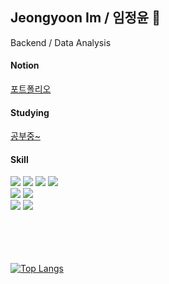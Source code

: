 ## Jeongyoon Im / 임정윤 👩

Backend / Data Analysis

#### Notion
<a href="https://www.notion.so/c481848d1f9948d5ba7c59265fad3a4d">포트폴리오</a>

#### Studying
<a href="https://hospitable-pantydraco-e21.notion.site/c481848d1f9948d5ba7c59265fad3a4d?pvs=74">공부중~</a>

#### Skill
<div>
  <img src="https://img.shields.io/badge/Python-3776AB?style=for-the-badge&logo=python&logoColor=white">
  <img src="https://img.shields.io/badge/HTML-239120?style=for-the-badge&logo=html5&logoColor=white">
  <img src="https://img.shields.io/badge/CSS3-1572B6?style=for-the-badge&logo=css3&logoColor=white">
  <img src="https://img.shields.io/badge/JavaScript-F7DF1E?style=for-the-badge&logo=JavaScript&logoColor=white">
  </br>
  <img src="https://img.shields.io/badge/Node.js-43853D?style=for-the-badge&logo=node.js&logoColor=white">
  <img src="https://img.shields.io/badge/React-20232A?style=for-the-badge&logo=react&logoColor=61DAFB">
  </br>
  <img src="https://img.shields.io/badge/MySQL-00000F?style=for-the-badge&logo=mysql&logoColor=white">
  <img src="https://img.shields.io/badge/Oracle-F80000?style=for-the-badge&logo=oracle&logoColor=black">
</div>

</br>
</br>
</br>
</br>

[![Top Langs](https://github-readme-stats.vercel.app/api/top-langs/?username=jungyun0310&layout=compact)](https://github.com/jungyun0310/github-readme-stats)
